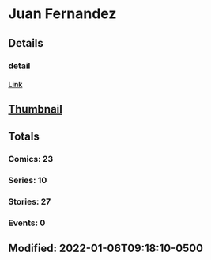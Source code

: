 # Juan  Fernandez 
## Details
### detail
#### [Link](http://marvel.com/comics/creators/13201/juan_fernandez?utm_campaign=apiRef&utm_source=225578a89fc76f3d20fbffda5d17a88d)
## [Thumbnail](http://i.annihil.us/u/prod/marvel/i/mg/b/40/image_not_available.jpg)
## Totals
### Comics: 23
### Series: 10
### Stories: 27
### Events: 0
## Modified: 2022-01-06T09:18:10-0500
